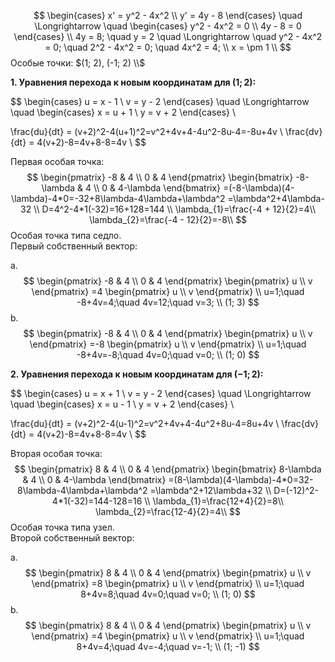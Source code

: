 $$
\begin{cases}
x' = y^2 - 4x^2 \\
y' = 4y - 8
\end{cases} \quad \Longrightarrow \quad
\begin{cases}
y^2 - 4x^2 = 0 \\
4y - 8 = 0
\end{cases}
\\
4y = 8; \quad
y = 2 \quad \Longrightarrow \quad
y^2 - 4x^2 = 0; \quad
2^2 - 4x^2 = 0; \quad
4x^2 = 4; \\
x = \pm 1 \\
$$
Особые точки: $(1; 2), (-1; 2) \\$

**1. Уравнения перехода к новым координатам для $(1; 2)$:**

$$
\begin{cases}
u = x - 1 \\
v = y - 2
\end{cases} \quad \Longrightarrow \quad
\begin{cases}
x = u + 1 \\
y = v + 2
\end{cases} \\

\frac{du}{dt} = (v+2)^2-4(u+1)^2=v^2+4v+4-4u^2-8u-4=-8u+4v \\
\frac{dv}{dt} = 4(v+2)-8=4v+8-8=4v \\
$$

Первая особая точка:
$$
\begin{pmatrix}
-8 & 4 \\
0 & 4 
\end{pmatrix}
\begin{bmatrix}
-8-\lambda & 4 \\
0 & 4-\lambda 
\end{bmatrix}
=(-8-\lambda)(4-\lambda)-4*0=-32+8\lambda-4\lambda+\lambda^2
=\lambda^2+4\lambda-32 \\
D=4^2-4*1(-32)=16+128=144 \\
\lambda_{1}=\frac{-4 + 12}{2}=4\\
\lambda_{2}=\frac{-4 - 12}{2}=-8\\
$$
Особая точка типа седло.\
Первый собственный вектор: 

a. 
$$
\begin{pmatrix}
-8 & 4 \\
0 & 4 
\end{pmatrix}
\begin{pmatrix}
u \\ v 
\end{pmatrix}
=4
\begin{pmatrix}
u \\ v 
\end{pmatrix} \\
u=1;\quad -8+4v=4;\quad 4v=12;\quad v=3; \\
(1; 3)
$$
b.
$$
\begin{pmatrix}
-8 & 4 \\
0 & 4 
\end{pmatrix}
\begin{pmatrix}
u \\ v 
\end{pmatrix}
=-8
\begin{pmatrix}
u \\ v 
\end{pmatrix} \\
u=1;\quad -8+4v=-8;\quad 4v=0;\quad v=0; \\
(1; 0)
$$

**2. Уравнения перехода к новым координатам для $(-1; 2)$:**

$$
\begin{cases}
u = x + 1 \\
v = y - 2
\end{cases} \quad \Longrightarrow \quad
\begin{cases}
x = u - 1 \\
y = v + 2
\end{cases} \\

\frac{du}{dt} = (v+2)^2-4(u-1)^2=v^2+4v+4-4u^2+8u-4=8u+4v \\
\frac{dv}{dt} = 4(v+2)-8=4v+8-8=4v \\
$$

Вторая особая точка:
$$
\begin{pmatrix}
8 & 4 \\
0 & 4 
\end{pmatrix}
\begin{bmatrix}
8-\lambda & 4 \\
0 & 4-\lambda 
\end{bmatrix}
=(8-\lambda)(4-\lambda)-4*0=32-8\lambda-4\lambda+\lambda^2
=\lambda^2+12\lambda+32 \\
D=(-12)^2-4*1(-32)=144-128=16 \\
\lambda_{1}=\frac{12+4}{2}=8\\
\lambda_{2}=\frac{12-4}{2}=4\\
$$
Особая точка типа узел.\
Второй собственный вектор: 

a. 
$$
\begin{pmatrix}
8 & 4 \\
0 & 4 
\end{pmatrix}
\begin{pmatrix}
u \\ v 
\end{pmatrix}
=8
\begin{pmatrix}
u \\ v 
\end{pmatrix} \\
u=1;\quad 8+4v=8;\quad 4v=0;\quad v=0; \\
(1; 0)
$$
b.
$$
\begin{pmatrix}
8 & 4 \\
0 & 4 
\end{pmatrix}
\begin{pmatrix}
u \\ v 
\end{pmatrix}
=4
\begin{pmatrix}
u \\ v 
\end{pmatrix} \\
u=1;\quad 8+4v=4;\quad 4v=-4;\quad v=-1; \\
(1; -1)
$$